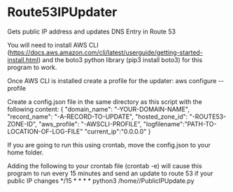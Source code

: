 # Route53IPUpdater
Gets public IP address and updates DNS Entry in Route 53

You will need to install AWS CLI (https://docs.aws.amazon.com/cli/latest/userguide/getting-started-install.html) and the boto3 python library (pip3 install boto3) for this program to work.

Once AWS CLI is installed create a profile for the updater:
aws configure --profile <Your-Profile-Name>

Create a config.json file in the same directory as this script with the following content:
{
    "domain_name": "-YOUR-DOMAIN-NAME",
    "record_name": "-A-RECORD-TO-UPDATE",
    "hosted_zone_id": "-ROUTE53-ZONE-ID",
    "aws_profile": "-AWSCLI-PROFILE",
    "logfilename":"PATH-TO-LOCATION-OF-LOG-FILE"
    "current_ip":"0.0.0.0"
}

If you are going to run this using crontab, move the config.json to your home folder.

Adding the following to your crontab file (crontab -e) will cause this program to run every 15 minutes and send an update to route 53 if your public IP changes
*/15 * * * * python3 /home/<yourusername>/PublicIPUpdate.py

